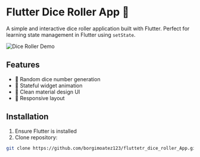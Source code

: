 # Flutter Dice Roller App 🎲

A simple and interactive dice roller application built with Flutter. Perfect for learning state management in Flutter using `setState`.

![Dice Roller Demo](https://i.imgur.com/7vQZ3gS.gif) <!-- Replace with your actual image URL -->

## Features
- 🎲 Random dice number generation
- 🔄 Stateful widget animation
- 🎨 Clean material design UI
- 📱 Responsive layout

## Installation
1. Ensure Flutter is installed
2. Clone repository:
```bash
git clone https://github.com/borgimoatez123/fluttetr_dice_roller_App.git
